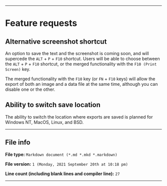 
***

# Feature requests

## Alternative screenshot shortcut

An option to save the text and the screenshot is coming soon, and will supercede the `ALT` + `P` + `F10` shortcut. Users will be able to choose between the `ALT` + `P` + `F10` shortcut, or the merged functionality with the `F10 (Print Screen)` key.

The merged functionality with the `F10` key (or `FN` + `F10` keys) will allow the export of both an image and a data file at the same time, although you can disable one or the other.

## Ability to switch save location

The ability to switch the location where exports are saved is planned for Windows NT, MacOS, Linux, and BSD.

***

## File info

**File type:** `Markdown document (*.md *.mkd *.markdown)`

**File version:** `1 (Monday, 2021 September 20th at 10:18 pm)`

**Line count (including blank lines and compiler line):** `27`

***
